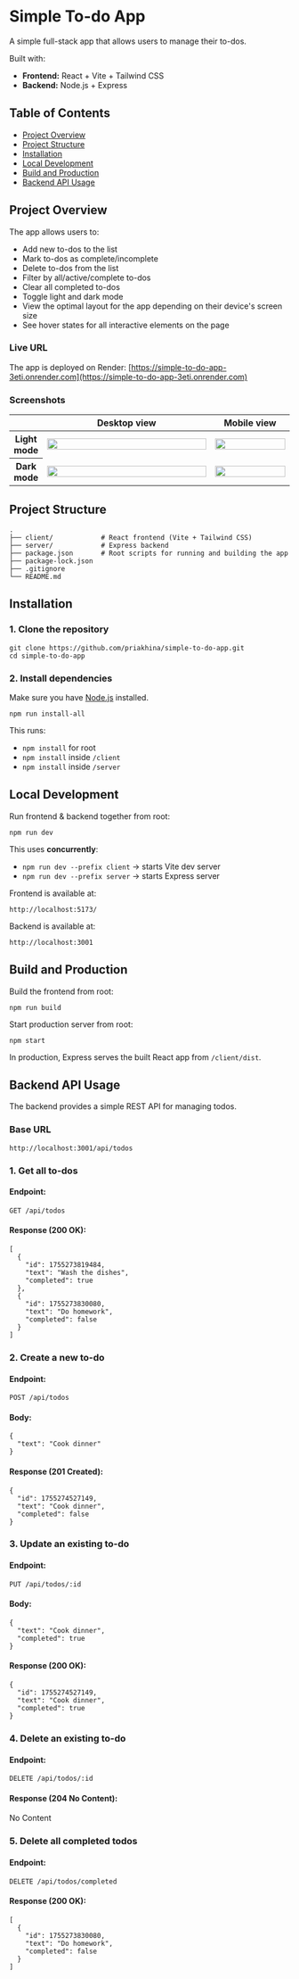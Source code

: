 # Simple To-do App

A simple full-stack app that allows users to manage their to-dos.

Built with:

- **Frontend:** React + Vite + Tailwind CSS
- **Backend:** Node.js + Express

## Table of Contents

- [Project Overview](#project-overview)
- [Project Structure](#project-structure)
- [Installation](#installation)
- [Local Development](#local-development)
- [Build and Production](#build-and-production)
- [Backend API Usage](#backend-api-usage)

## Project Overview

The app allows users to:

- Add new to-dos to the list
- Mark to-dos as complete/incomplete
- Delete to-dos from the list
- Filter by all/active/complete to-dos
- Clear all completed to-dos
- Toggle light and dark mode
- View the optimal layout for the app depending on their device's screen size
- See hover states for all interactive elements on the page

### Live URL

The app is deployed on Render: [https://simple-to-do-app-3eti.onrender.com](https://simple-to-do-app-3eti.onrender.com)

### Screenshots

<table>
  <thead>
    <tr>
      <th></th>
      <th>Desktop view</th>
      <th>Mobile view</th>
    </tr>
  </thead>
  <tbody>
    <tr>
      <th width="5%">Light mode</th>
      <td width="65%"><img src="https://github.com/user-attachments/assets/eaeeb68e-0de1-469c-b85c-43de512e1287" width="100%" height="auto"></td>
      <td width="30%"><img src="https://github.com/user-attachments/assets/b7e9586e-1170-4496-bf71-723d6ac3d1e0" width="100%" height="auto"></td>
    </tr>
    <tr>
      <th width="5%">Dark mode</th>
      <td width="65%"><img src="https://github.com/user-attachments/assets/6b1bc345-f3b6-4b3d-9fee-b9bc576f545b" width="100%" height="auto"></td>
      <td width="35%"><img src="https://github.com/user-attachments/assets/315d9759-b4b0-45a5-8b52-d130dc576362" width="100%" height="auto"></td>
    </tr>
  </tbody>
</table>

## Project Structure

```
.
├── client/            # React frontend (Vite + Tailwind CSS)
├── server/            # Express backend
├── package.json       # Root scripts for running and building the app
├── package-lock.json
├── .gitignore
└── README.md
```

## Installation

### 1. Clone the repository

```
git clone https://github.com/priakhina/simple-to-do-app.git
cd simple-to-do-app
```

### 2. Install dependencies

Make sure you have [Node.js](https://nodejs.org/en) installed.

```
npm run install-all
```

This runs:

- `npm install` for root
- `npm install` inside `/client`
- `npm install` inside `/server`

## Local Development

Run frontend & backend together from root:

```
npm run dev
```

This uses **concurrently**:

- `npm run dev --prefix client` → starts Vite dev server
- `npm run dev --prefix server` → starts Express server

Frontend is available at:

```
http://localhost:5173/
```

Backend is available at:

```
http://localhost:3001
```

## Build and Production

Build the frontend from root:

```
npm run build
```

Start production server from root:

```
npm start
```

In production, Express serves the built React app from `/client/dist`.

## Backend API Usage

The backend provides a simple REST API for managing todos.

### Base URL

```
http://localhost:3001/api/todos
```

### 1. Get all to-dos

#### Endpoint:

```
GET /api/todos
```

#### Response (200 OK):

```
[
  {
    "id": 1755273819484,
    "text": "Wash the dishes",
    "completed": true
  },
  {
    "id": 1755273830080,
    "text": "Do homework",
    "completed": false
  }
]
```

### 2. Create a new to-do

#### Endpoint:

```
POST /api/todos
```

#### Body:

```
{
  "text": "Cook dinner"
}
```

#### Response (201 Created):

```
{
  "id": 1755274527149,
  "text": "Cook dinner",
  "completed": false
}
```

### 3. Update an existing to-do

#### Endpoint:

```
PUT /api/todos/:id
```

#### Body:

```
{
  "text": "Cook dinner",
  "completed": true
}
```

#### Response (200 OK):

```
{
  "id": 1755274527149,
  "text": "Cook dinner",
  "completed": true
}
```

### 4. Delete an existing to-do

#### Endpoint:

```
DELETE /api/todos/:id
```

#### Response (204 No Content):

No Content

### 5. Delete all completed todos

#### Endpoint:

```
DELETE /api/todos/completed
```

#### Response (200 OK):

```
[
  {
    "id": 1755273830080,
    "text": "Do homework",
    "completed": false
  }
]
```

